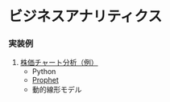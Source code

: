 # ビジネスアナリティクス
### 実装例
1. [株価チャート分析（例）](https://github.com/Satoru-Shibata-JPN/BusinessAnalytics/blob/main/StockChartAnalytics.ipynb)
    * Python
    * [Prophet](https://facebook.github.io/prophet/)
    * 動的線形モデル
